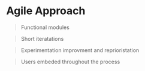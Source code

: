 # Agile Approach

> Functional modules

> Short iteratations

> Experimentation improvment and reprioristation

> Users embeded throughout the process
